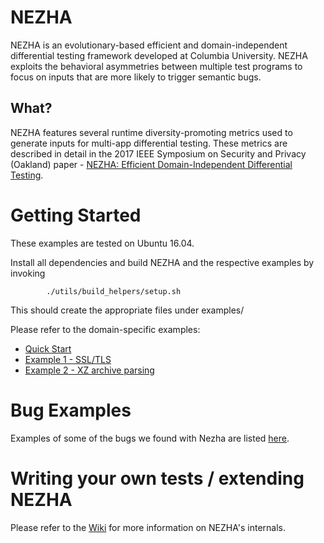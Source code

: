 # NEZHA
NEZHA is an evolutionary-based efficient and domain-independent differential
testing framework developed at Columbia University. NEZHA exploits the
behavioral asymmetries between multiple test programs to focus on inputs that
are more likely to trigger semantic bugs.

## What?
NEZHA features several runtime diversity-promoting metrics used to generate
inputs for multi-app differential testing. These metrics are described in
detail in the 2017 IEEE Symposium on Security and Privacy (Oakland) paper -
[NEZHA: Efficient Domain-Independent Differential Testing](https://www.ieee-security.org/TC/SP2017/papers/390.pdf).

# Getting Started
These examples are tested on Ubuntu 16.04.

Install all dependencies and build NEZHA and the respective examples by invoking
```
        ./utils/build_helpers/setup.sh
```

This should create the appropriate files under examples/

Please refer to the domain-specific examples:

* [Quick Start](examples/src/apps/helloworld)
* [Example 1 - SSL/TLS](examples/src/apps/sslcert)
* [Example 2 - XZ archive parsing](examples/src/apps/xz)

# Bug Examples
Examples of some of the bugs we found with Nezha are listed [here](examples/bugs).

# Writing your own tests / extending NEZHA
Please refer to the [Wiki](https://github.com/nezha-dt/nezha/wiki) for more
information on NEZHA's internals.
